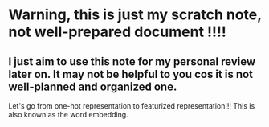 # Warning, this is just my scratch note, not well-prepared document !!!!

## I just aim to use this note for my personal review later on. It may not be helpful to you cos it is not well-planned and organized one.

Let's go from one-hot representation to featurized representation!!! This is also known as the word embedding. 
